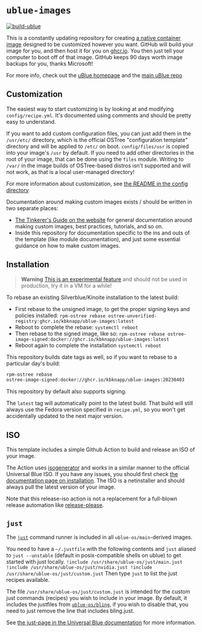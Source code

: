 # `ublue-images`

[![build-ublue](https://github.com/kbknapp/ublue-images/actions/workflows/build.yml/badge.svg)](https://github.com/kbknapp/ublue-images/actions/workflows/build.yml)

This is a constantly updating repository for creating [a native
container
image](https://fedoraproject.org/wiki/Changes/OstreeNativeContainerStable)
designed to be customized however you want. GitHub will build your image for
you, and then host it for you on
[ghcr.io](https://github.com/features/packages). You then just tell your
computer to boot off of that image. GitHub keeps 90 days worth image backups
for you, thanks Microsoft!

For more info, check out the [uBlue homepage](https://universal-blue.org/) and
the [main uBlue repo](https://github.com/ublue-os/main/)

## Customization

The easiest way to start customizing is by looking at and modifying
`config/recipe.yml`. It's documented using comments and should be pretty easy
to understand.

If you want to add custom configuration files, you can just add them in the
`/usr/etc/` directory, which is the official OSTree "configuration template"
directory and will be applied to `/etc/` on boot. `config/files/usr` is copied
into your image's `/usr` by default. If you need to add other directories in
the root of your image, that can be done using the `files` module. Writing to
`/var/` in the image builds of OSTree-based distros isn't supported and will
not work, as that is a local user-managed directory!

For more information about customization, see [the README in the config
directory](config/README.md)

Documentation around making custom images exists / should be written in two
separate places:
* [The Tinkerer's Guide on the
website](https://universal-blue.org/tinker/make-your-own/) for general
documentation around making custom images, best practices, tutorials, and so
on.
* Inside this repository for documentation specific to the ins and outs of the
template (like module documentation), and just some essential guidance on how
to make custom images.

## Installation

> **Warning** [This is an experimental
> feature](https://www.fedoraproject.org/wiki/Changes/OstreeNativeContainerStable)
> and should not be used in production, try it in a VM for a while!

To rebase an existing Silverblue/Kinoite installation to the latest build:

- First rebase to the unsigned image, to get the proper signing keys and
policies installed: `rpm-ostree rebase ostree-unverified-registry:ghcr.io/kbknapp/ublue-images:latest`
- Reboot to complete the rebase: `systemctl reboot`
- Then rebase to the signed image, like so: `rpm-ostree rebase ostree-image-signed:docker://ghcr.io/kbknapp/ublue-images:latest`
- Reboot again to complete the installation `systemctl reboot`

This repository builds date tags as well, so if you want to rebase to a
particular day's build:

```sh
rpm-ostree rebase
ostree-image-signed:docker://ghcr.io/kbknapp/ublue-images:20230403 
```

This repository by default also supports signing.

The `latest` tag will automatically point to the latest build. That build will
still always use the Fedora version specified in `recipe.yml`, so you won't get
accidentally updated to the next major version.

## ISO

This template includes a simple Github Action to build and release an ISO of
your image. 

The Action uses [isogenerator](https://github.com/ublue-os/isogenerator) and
works in a similar manner to the official Universal Blue ISO. If you have any
issues, you should first check [the documentation page on
installation](https://universal-blue.org/installation/). The ISO is a
netinstaller and should always pull the latest version of your image.

Note that this release-iso action is not a replacement for a full-blown release
automation like [release-please](https://github.com/googleapis/release-please).

## `just`

The [`just`](https://just.systems/) command runner is included in all
`ublue-os/main`-derived images.

You need to have a `~/.justfile` with the following contents and `just` aliased
to `just --unstable` (default in posix-compatible shells on ublue) to get
started with just locally. ``` !include /usr/share/ublue-os/just/main.just
!include /usr/share/ublue-os/just/nvidia.just !include
/usr/share/ublue-os/just/custom.just ``` Then type `just` to list the just
recipes available.

The file `/usr/share/ublue-os/just/custom.just` is intended for the custom just
commands (recipes) you wish to include in your image. By default, it includes
the justfiles from [`ublue-os/bling`](https://github.com/ublue-os/bling), if
you wish to disable that, you need to just remove the line that includes
bling.just.

See [the just-page in the Universal Blue
documentation](https://universal-blue.org/guide/just/) for more information.
